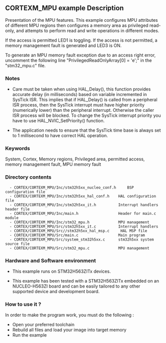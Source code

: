 ## <b>CORTEXM_MPU example Description</b>
Presentation of the MPU features. This example configures MPU attributes of different
MPU regions then configures a memory area as privileged read-only, and attempts to
perform read and write operations in different modes.

If the access is permitted LED1 is toggling. If the access is not permitted, 
a memory management fault is generated and LED3 is ON.

To generate an MPU memory fault exception due to an access right error, uncomment
the following line "PrivilegedReadOnlyArray[0] = 'e';" in the "stm32_mpu.c" file.

### <b>Notes</b>

  - Care must be taken when using HAL_Delay(), this function provides accurate delay (in milliseconds)
based on variable incremented in SysTick ISR. This implies that if HAL_Delay() is called from
a peripheral ISR process, then the SysTick interrupt must have higher priority (numerically lower)
than the peripheral interrupt. Otherwise the caller ISR process will be blocked.
To change the SysTick interrupt priority you have to use HAL_NVIC_SetPriority() function.

  - The application needs to ensure that the SysTick time base is always set to 1 millisecond
to have correct HAL operation.

### <b>Keywords</b>

System, Cortex, Memory regions, Privileged area, permitted access, memory management fault, MPU memory fault

### <b>Directory contents</b>

      - CORTEX/CORTEXM_MPU/Inc/stm32h5xx_nucleo_conf.h     BSP configuration file
      - CORTEX/CORTEXM_MPU/Inc/stm32h5xx_hal_conf.h    HAL configuration file
      - CORTEX/CORTEXM_MPU/Inc/stm32h5xx_it.h          Interrupt handlers header file
      - CORTEX/CORTEXM_MPU/Inc/main.h                  Header for main.c module
      - CORTEX/CORTEXM_MPU/Inc/stm32_mpu.h             MPU management
      - CORTEX/CORTEXM_MPU/Src/stm32h5xx_it.c          Interrupt handlers
      - CORTEX/CORTEXM_MPU/Src//stm32h5xx_hal_msp.c     HAL MSP file
      - CORTEX/CORTEXM_MPU/Src/main.c                  Main program
      - CORTEX/CORTEXM_MPU/Src/system_stm32h5xx.c      stm32h5xx system source file
      - CORTEX/CORTEXM_MPU/Src/stm32_mpu.c             MPU management


### <b>Hardware and Software environment</b>

  - This example runs on STM32H563ZITx devices.

  - This example has been tested with a STM32H563ZITx embedded on an
    NUCLEO-H563ZI board and can be easily tailored to any other supported
    device and development board.

### <b>How to use it ?</b>

In order to make the program work, you must do the following :

 - Open your preferred toolchain 
 - Rebuild all files and load your image into target memory
 - Run the example